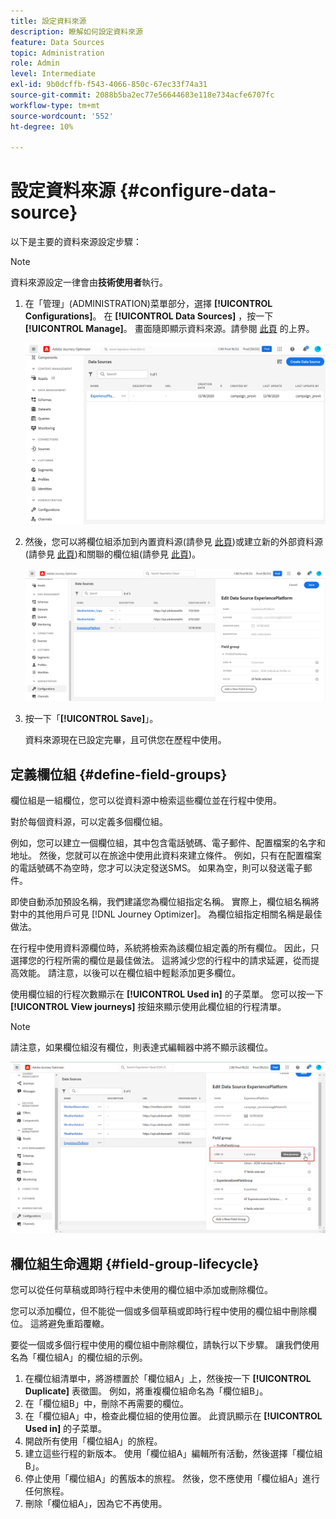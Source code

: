 ```yaml
---
title: 設定資料來源
description: 瞭解如何設定資料來源
feature: Data Sources
topic: Administration
role: Admin
level: Intermediate
exl-id: 9b0dcffb-f543-4066-850c-67ec33f74a31
source-git-commit: 2088b5ba2ec77e56644683e118e734acfe6707fc
workflow-type: tm+mt
source-wordcount: '552'
ht-degree: 10%

---
```


# 設定資料來源 {#configure-data-source}

以下是主要的資料來源設定步驟：

>[!NOTE]
>
>資料來源設定一律會由&#x200B;**技術使用者**&#x200B;執行。

1. 在「管理」(ADMINISTRATION)菜單部分，選擇 **[!UICONTROL Configurations]**。 在  **[!UICONTROL Data Sources]** ，按一下 **[!UICONTROL Manage]**。 畫面隨即顯示資料來源。請參閱 [此頁](../start/user-interface.md) 的上界。

   ![](../assets/journey18.png)

1. 然後，您可以將欄位組添加到內置資料源(請參見 [此頁](../datasource/adobe-experience-platform-data-source.md))或建立新的外部資料源(請參見 [此頁](../datasource/external-data-sources.md))和關聯的欄位組(請參見 [此頁](../datasource/configure-data-sources.md#define-field-groups))。

   ![](../assets/journey23.png)

1. 按一下「**[!UICONTROL Save]**」。

   資料來源現在已設定完畢，且可供您在歷程中使用。

## 定義欄位組 {#define-field-groups}

欄位組是一組欄位，您可以從資料源中檢索這些欄位並在行程中使用。

對於每個資料源，可以定義多個欄位組。

例如，您可以建立一個欄位組，其中包含電話號碼、電子郵件、配置檔案的名字和地址。 然後，您就可以在旅途中使用此資料來建立條件。 例如，只有在配置檔案的電話號碼不為空時，您才可以決定發送SMS。 如果為空，則可以發送電子郵件。

即使自動添加預設名稱，我們建議您為欄位組指定名稱。 實際上，欄位組名稱將對中的其他用戶可見 [!DNL Journey Optimizer]。 為欄位組指定相關名稱是最佳做法。

在行程中使用資料源欄位時，系統將檢索為該欄位組定義的所有欄位。 因此，只選擇您的行程所需的欄位是最佳做法。 這將減少您的行程中的請求延遲，從而提高效能。 請注意，以後可以在欄位組中輕鬆添加更多欄位。

使用欄位組的行程次數顯示在 **[!UICONTROL Used in]** 的子菜單。 您可以按一下 **[!UICONTROL View journeys]** 按鈕來顯示使用此欄位組的行程清單。

>[!NOTE]
>
>請注意，如果欄位組沒有欄位，則表達式編輯器中將不顯示該欄位。

![](../assets/journey3bis.png)

## 欄位組生命週期 {#field-group-lifecycle}

您可以從任何草稿或即時行程中未使用的欄位組中添加或刪除欄位。

您可以添加欄位，但不能從一個或多個草稿或即時行程中使用的欄位組中刪除欄位。 這將避免重蹈覆轍。

要從一個或多個行程中使用的欄位組中刪除欄位，請執行以下步驟。 讓我們使用名為「欄位組A」的欄位組的示例。

1. 在欄位組清單中，將游標置於「欄位組A」上，然後按一下 **[!UICONTROL Duplicate]** 表徵圖。 例如，將重複欄位組命名為「欄位組B」。
1. 在「欄位組B」中，刪除不再需要的欄位。
1. 在「欄位組A」中，檢查此欄位組的使用位置。 此資訊顯示在 **[!UICONTROL Used in]** 的子菜單。
1. 開啟所有使用「欄位組A」的旅程。
1. 建立這些行程的新版本。 使用「欄位組A」編輯所有活動，然後選擇「欄位組B」。
1. 停止使用「欄位組A」的舊版本的旅程。 然後，您不應使用「欄位組A」進行任何旅程。
1. 刪除「欄位組A」，因為它不再使用。
